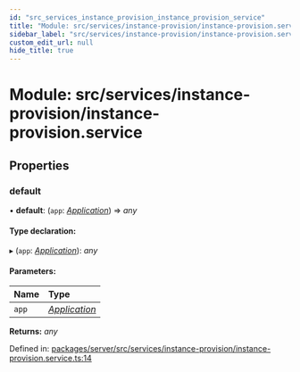 ```yaml
---
id: "src_services_instance_provision_instance_provision_service"
title: "Module: src/services/instance-provision/instance-provision.service"
sidebar_label: "src/services/instance-provision/instance-provision.service"
custom_edit_url: null
hide_title: true
---
```


# Module: src/services/instance-provision/instance-provision.service

## Properties

### default

• **default**: (`app`: [*Application*](src_declarations.md#application)) => *any*

#### Type declaration:

▸ (`app`: [*Application*](src_declarations.md#application)): *any*

#### Parameters:

Name | Type |
:------ | :------ |
`app` | [*Application*](src_declarations.md#application) |

**Returns:** *any*

Defined in: [packages/server/src/services/instance-provision/instance-provision.service.ts:14](https://github.com/xr3ngine/xr3ngine/blob/7650c2bea/packages/server/src/services/instance-provision/instance-provision.service.ts#L14)
